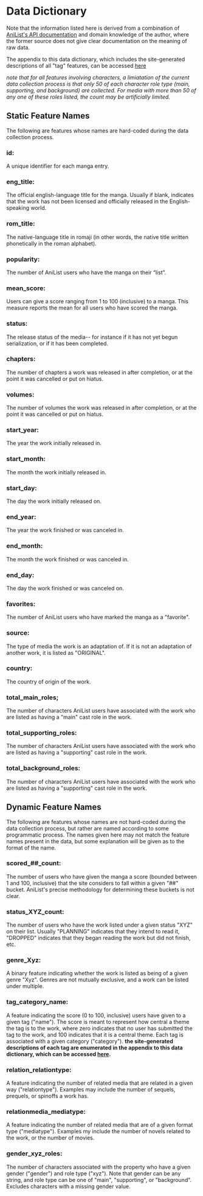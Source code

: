 # Data Dictionary

Note that the information listed here is derived from a combination of [AniList's API documentation](https://anilist.github.io/ApiV2-GraphQL-Docs/) and domain knowledge of the author, where the former source does not give clear documentation on the meaning of raw data.

The appendix to this data dictionary, which includes the site-generated descriptions of all "tag" features, can be accessed [here](../data/tag_reference.csv)

*note that for all features involving characters, a limiatation of the current data collection process is that only 50 of each character role type (main, supporting, and background) are collected. For media with more than 50 of any one of these roles listed, the count may be artificially limited.*

## Static Feature Names
The following are features whose names are hard-coded during the data collection process.

### id:
A unique identifier for each manga entry.

### eng_title:
The official english-language title for the manga. Usually if blank, indicates that the work has not been licensed and officially released in the English-speaking world.

### rom_title:
The native-language title in romaji (in other words, the native title written phonetically in the roman alphabet).

### popularity:
The number of AniList users who have the manga on their “list”.

### mean_score:
Users can give a score ranging from 1 to 100 (inclusive) to a manga. This measure reports the mean for all users who have scored the manga.

### status:
The release status of the media-- for instance if it has not yet begun serialization, or if it has been completed.

### chapters:
The number of chapters a work was released in after completion, or at the point it was cancelled or put on hiatus.

### volumes:
The number of volumes the work was released in after completion, or at the point it was cancelled or put on hiatus.

### start_year:
The year the work initially released in.

### start_month:
The month the work initially released in.

### start_day:
The day the work initially released on.

### end_year:
The year the work finished or was canceled in.

### end_month:
The month the work  finished or was canceled in.

### end_day:
The day the work  finished or was canceled on.

### favorites:
The number of AniList users who have marked the manga as a "favorite".

### source:
The type of media the work is an adaptation of. If it is not an adaptation of another work, it is listed as "ORIGINAL".

### country:
The country of origin of the work.

### total_main_roles;
The number of characters AniList users have associated with the work who are listed as having a "main" cast role in the work.

### total_supporting_roles:
The number of characters AniList users have associated with the work who are listed as having a "supporting" cast role in the work.

### total_background_roles:
The number of characters AniList users have associated with the work who are listed as having a "supporting" cast role in the work.

## Dynamic Feature Names
The following are features whose names are not hard-coded during the data collection process, but rather are named according to some programmatic process. The names given here may not match the feature names present in the data, but some explanation will be given as to the format of the name.

### scored_##_count:
The number of users who have given the manga a score (bounded between 1 and 100, inclusive) that the site considers to fall within a given "##" bucket. AniList's precise methodology for determining these buckets is not clear.

### status_XYZ_count:
The number of users who have the work listed under a given status "XYZ" on their list. Usually "PLANNING" indicates that they intend to read it, "DROPPED" indicates that they began reading the work but did not finish, etc.

### genre_Xyz:
A binary feature indicating whether the work is listed as being of a given genre "Xyz". Genres are not mutually exclusive, and a work can be listed under multiple.

### tag_category_name:
A feature indicating the score (0 to 100, inclusive) users have given to a given tag ("name"). The score is meant to represent how central a theme the tag is to the work, where zero indicates that no user has submitted the tag to the work, and 100 indicates that it is a central theme. Each tag is associated with a given category ("category"). **the site-generated descriptions of each tag are enumerated in the appendix to this data dictionary, which can be accessed [here](../data/tag_reference.csv).**

### relation_relationtype:
A feature indicating the number of related media that are related in a given way ("relationtype"). Examples may include the number of sequels, prequels, or spinoffs a work has.

### relationmedia_mediatype:
A feature indicating the number of related media that are of a given format type ("mediatype"). Examples my include the number of novels related to the work, or the number of movies.

### gender_xyz_roles:
The number of characters associated with the property who have a given gender ("gender") and role type ("xyz"). Note that gender can be any string, and role type can be one of "main", "supporting", or "background". Excludes characters with a missing gender value.
